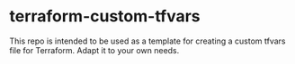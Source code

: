 # terraform-custom-tfvars

This repo is intended to be used as a template for creating a custom tfvars file for Terraform.
Adapt it to your own needs.
